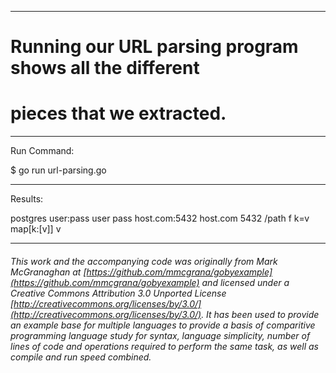 

_______________________________________________________________________________
# Running our URL parsing program shows all the different
# pieces that we extracted.

_______________________________________________________________________________
Run Command:

$ go run url-parsing.go

_______________________________________________________________________________
Results:
 
postgres
user:pass
user
pass
host.com:5432
host.com
5432
/path
f
k=v
map[k:[v]]
v

___

###### This work and the accompanying code was originally from Mark McGranaghan at [https://github.com/mmcgrana/gobyexample](https://github.com/mmcgrana/gobyexample) and licensed under a Creative Commons Attribution 3.0 Unported License [http://creativecommons.org/licenses/by/3.0/](http://creativecommons.org/licenses/by/3.0/). It has been used to provide an example base for multiple languages to provide a basis of comparitive programming language study for syntax, language simplicity, number of lines of code and operations required to perform the same task, as well as compile and run speed combined.